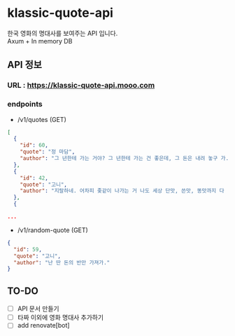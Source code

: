 # klassic-quote-api
한국 영화의 명대사를 보여주는 API 입니다.  
Axum + In memory DB

## API 정보
### URL : https://klassic-quote-api.mooo.com

### endpoints
- /v1/quotes (GET)
```json
[
  {
    "id": 60,
    "quote": "정 마담",
    "author": "그 년한테 가는 거야? 그 년한테 가는 건 좋은데, 그 돈은 내려 놓구 가... 그 돈은 놓구 가!!!!"
  },
  {
    "id": 42,
    "quote": "고니",
    "author": "지랄하네. 어차피 좆같이 나가는 거 나도 세상 단맛, 쓴맛, 똥맛까지 다 먹어본 새끼야. 말빨 조지지마, 씨발."
  },
  {

...
```

- /v1/random-quote (GET)
```json
{
  "id": 59,
  "quote": "고니",
  "author": "난 딴 돈의 반만 가져가."
}
```

## TO-DO
- [ ] API 문서 만들기  
- [ ] 타짜 이외에 영화 명대사 추가하기
- [ ] add renovate[bot]
